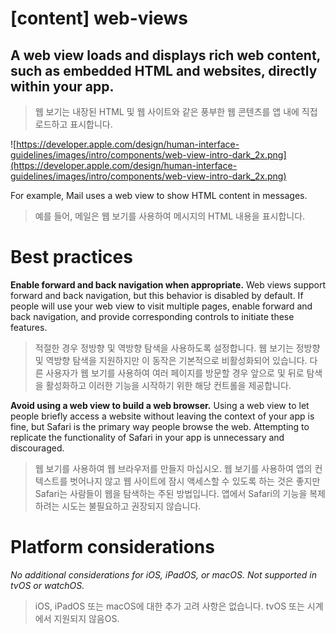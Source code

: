 # **[content] web-views**

## A web view loads and displays rich web content, such as embedded HTML and websites, directly within your app.
> 웹 보기는 내장된 HTML 및 웹 사이트와 같은 풍부한 웹 콘텐츠를 앱 내에 직접 로드하고 표시합니다.
>




![https://developer.apple.com/design/human-interface-guidelines/images/intro/components/web-view-intro-dark_2x.png](https://developer.apple.com/design/human-interface-guidelines/images/intro/components/web-view-intro-dark_2x.png)

For example, Mail uses a web view to show HTML content in messages.
> 예를 들어, 메일은 웹 보기를 사용하여 메시지의 HTML 내용을 표시합니다.
>




# **Best practices**

**Enable forward and back navigation when appropriate.** Web views support forward and back navigation, but this behavior is disabled by default. If people will use your web view to visit multiple pages, enable forward and back navigation, and provide corresponding controls to initiate these features.
> 적절한 경우 정방향 및 역방향 탐색을 사용하도록 설정합니다. 웹 보기는 정방향 및 역방향 탐색을 지원하지만 이 동작은 기본적으로 비활성화되어 있습니다. 다른 사용자가 웹 보기를 사용하여 여러 페이지를 방문할 경우 앞으로 및 뒤로 탐색을 활성화하고 이러한 기능을 시작하기 위한 해당 컨트롤을 제공합니다.
>




**Avoid using a web view to build a web browser.** Using a web view to let people briefly access a website without leaving the context of your app is fine, but Safari is the primary way people browse the web. Attempting to replicate the functionality of Safari in your app is unnecessary and discouraged.
> 웹 보기를 사용하여 웹 브라우저를 만들지 마십시오. 웹 보기를 사용하여 앱의 컨텍스트를 벗어나지 않고 웹 사이트에 잠시 액세스할 수 있도록 하는 것은 좋지만 Safari는 사람들이 웹을 탐색하는 주된 방법입니다. 앱에서 Safari의 기능을 복제하려는 시도는 불필요하고 권장되지 않습니다.
>




# **Platform considerations**

*No additional considerations for iOS, iPadOS, or macOS. Not supported in tvOS or watchOS.*
> iOS, iPadOS 또는 macOS에 대한 추가 고려 사항은 없습니다. tvOS 또는 시계에서 지원되지 않음OS.
>



